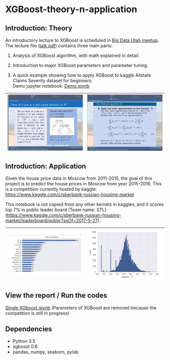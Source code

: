 # XGBoost-theory-n-application

## Introduction: Theory

An introductory lecture to XGBoost is scheduled in [Big Data Utah meetup](https://www.meetup.com/BigDataUtah/events/238610160/). The lecture file ([talk.pdf](https://github.com/Shiutang-Li/Intro-to-XGBoost/blob/master/talk.pdf)) contains three main parts:

1. Analysis of XGBoost algorithm, with math explained in detail.

2. Introduction to major XGBoost parameters and parameter tuning.

3. A quick example showing how to apply XGBoost to kaggle Allstate Claims Severity dataset for beginners.  
Demo jupyter notebook: [Demo.ipynb](https://github.com/Shiutang-Li/Intro-to-XGBoost/blob/master/Demo.ipynb)

|![](3.jpg) | ![](4.jpg)| 
|:---:|:---:|

## Introduction: Application

Given the house price data in Moscow from 2011-2015, the goal of this project is to predict the house prices in Moscow from year 2015-2016. This is a competition currently hosted by kaggle: https://www.kaggle.com/c/sberbank-russian-housing-market

This notebook is not copied from any other kernels in kaggles, and it scores top 7% in public leader board (Team name: STL) (https://www.kaggle.com/c/sberbank-russian-housing-market/leaderboard/public?asOf=2017-5-27).

|![](1.jpg) | ![](2.jpg)| 
|:---:|:---:|

## View the report  / Run the codes

[Single XGboost.ipynb](https://github.com/Shiutang-Li/Moscow-house-price/blob/master/Single%20XGboost.ipynb) (Parameters of XGBoost are removed because the competition is still in progress)

## Dependencies 

* Python 3.5   
* xgboost 0.6
* pandas, numpy, seaborn, pylab
